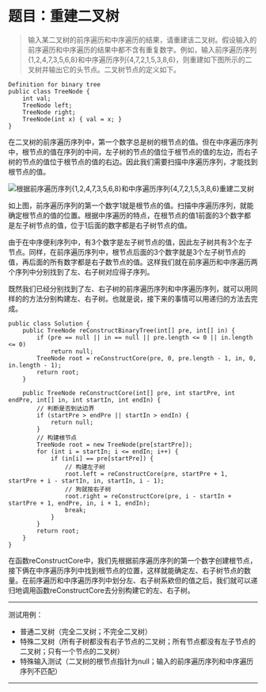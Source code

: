 # 题目：重建二叉树

> 输入某二叉树的前序遍历和中序遍历的结果，请重建该二叉树。假设输入的前序遍历和中序遍历的结果中都不含有重复数字。例如，输入前序遍历序列{1,2,4,7,3,5,6,8}和中序遍历序列{4,7,2,1,5,3,8,6}，则重建如下图所示的二叉树并输出它的头节点。二叉树节点的定义如下。

```
Definition for binary tree
public class TreeNode {
    int val;
    TreeNode left;
    TreeNode right;
    TreeNode(int x) { val = x; }
}
```
在二叉树的前序遍历序列中，第一个数字总是树的根节点的值。但在中序遍历序列中，根节点的值在序列的中间，左子树的节点的值位于根节点的值的左边，而右子树的节点的值位于根节点的值的右边。因此我们需要扫描中序遍历序列，才能找到根节点的值。

![根据前序遍历序列{1,2,4,7,3,5,6,8}和中序遍历序列{4,7,2,1,5,3,8,6}重建二叉树](http://oqthot1vw.bkt.clouddn.com/%E5%89%91%E6%8C%87offer%20%E9%A2%98%E7%9B%AE7%20%E9%87%8D%E5%BB%BA%E4%BA%8C%E5%8F%89%E6%A0%91%28%E7%BB%93%E6%9E%9C%E5%9B%BE%29.png)

如上图，前序遍历序列的第一个数字1就是根节点的值。扫描中序遍历序列，就能确定根节点的值的位置。根据中序遍历的特点，在根节点的值1前面的3个数字都是左子树节点的值，位于1后面的数字都是右子树节点的值。

由于在中序便利序列中，有3个数字是左子树节点的值，因此左子树共有3个左子节点。同样，在前序遍历序列中，根节点后面的3个数字就是3个左子树节点的值，再后面的所有数字都是右子数节点的值。这样我们就在前序遍历和中序遍历两个序列中分别找到了左、右子树对应得子序列。

既然我们已经分别找到了左、右子树的前序遍历序列和中序遍历序列，就可以用同样的的方法分别构建左、右子树。也就是说，接下来的事情可以用递归的方法去完成。

```
public class Solution {
    public TreeNode reConstructBinaryTree(int[] pre, int[] in) {
        if (pre == null || in == null || pre.length <= 0 || in.length <= 0)
            return null;
        TreeNode root = reConstructCore(pre, 0, pre.length - 1, in, 0, in.length - 1);
        return root;
    }

    public TreeNode reConstructCore(int[] pre, int startPre, int endPre, int[] in, int startIn, int endIn) {
        // 判断是否到达边界
        if (startPre > endPre || startIn > endIn) {
            return null;
        }
        // 构建根节点
        TreeNode root = new TreeNode(pre[startPre]);
        for (int i = startIn; i <= endIn; i++) {
            if (in[i] == pre[startPre]) {
                // 构建左子树
                root.left = reConstructCore(pre, startPre + 1, startPre + i - startIn, in, startIn, i - 1);
                // 狗就按右子树
                root.right = reConstructCore(pre, i - startIn + startPre + 1, endPre, in, i + 1, endIn);
                break;
            }
        }
        return root;
    }
}
```

在函数reConstructCore中，我们先根据前序遍历序列的第一个数字创建根节点，接下俩在中序遍历序列中找到根节点的位置，这样就能确定左、右子树节点的数量。在前序遍历和中序遍历序列中划分左、右子树系欸但的值之后，我们就可以递归地调用函数reConstructCore去分别构建它的左、右子树。

----
测试用例：


- 普通二叉树（完全二叉树；不完全二叉树）
- 特殊二叉树（所有子树都没有右子节点的二叉树；所有节点都没有左子节点的二叉树；只有一个节点的二叉树）
- 特殊输入测试（二叉树的根节点指针为null；输入的前序遍历序列和中序遍历序列不匹配）

----

